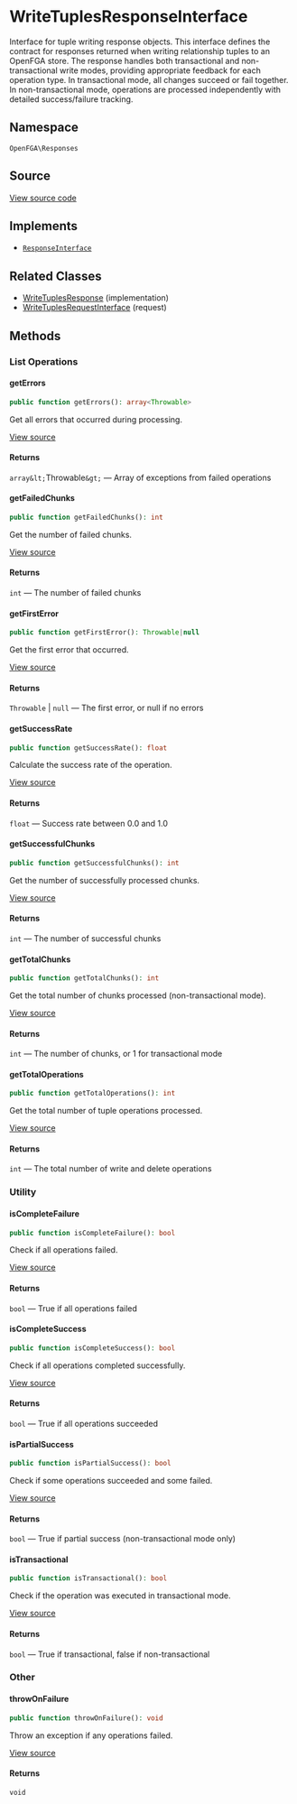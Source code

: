 # WriteTuplesResponseInterface

Interface for tuple writing response objects. This interface defines the contract for responses returned when writing relationship tuples to an OpenFGA store. The response handles both transactional and non-transactional write modes, providing appropriate feedback for each operation type. In transactional mode, all changes succeed or fail together. In non-transactional mode, operations are processed independently with detailed success/failure tracking.

## Namespace

`OpenFGA\Responses`

## Source

[View source code](https://github.com/evansims/openfga-php/blob/main/src/Responses/WriteTuplesResponseInterface.php)

## Implements

* [`ResponseInterface`](ResponseInterface.md)

## Related Classes

* [WriteTuplesResponse](Responses/WriteTuplesResponse.md) (implementation)
* [WriteTuplesRequestInterface](Requests/WriteTuplesRequestInterface.md) (request)

## Methods

### List Operations

#### getErrors

```php
public function getErrors(): array<Throwable>

```

Get all errors that occurred during processing.

[View source](https://github.com/evansims/openfga-php/blob/main/src/Responses/WriteTuplesResponseInterface.php#L28)

#### Returns

`array&lt;`Throwable`&gt;` — Array of exceptions from failed operations

#### getFailedChunks

```php
public function getFailedChunks(): int

```

Get the number of failed chunks.

[View source](https://github.com/evansims/openfga-php/blob/main/src/Responses/WriteTuplesResponseInterface.php#L35)

#### Returns

`int` — The number of failed chunks

#### getFirstError

```php
public function getFirstError(): Throwable|null

```

Get the first error that occurred.

[View source](https://github.com/evansims/openfga-php/blob/main/src/Responses/WriteTuplesResponseInterface.php#L42)

#### Returns

`Throwable` &#124; `null` — The first error, or null if no errors

#### getSuccessRate

```php
public function getSuccessRate(): float

```

Calculate the success rate of the operation.

[View source](https://github.com/evansims/openfga-php/blob/main/src/Responses/WriteTuplesResponseInterface.php#L56)

#### Returns

`float` — Success rate between 0.0 and 1.0

#### getSuccessfulChunks

```php
public function getSuccessfulChunks(): int

```

Get the number of successfully processed chunks.

[View source](https://github.com/evansims/openfga-php/blob/main/src/Responses/WriteTuplesResponseInterface.php#L49)

#### Returns

`int` — The number of successful chunks

#### getTotalChunks

```php
public function getTotalChunks(): int

```

Get the total number of chunks processed (non-transactional mode).

[View source](https://github.com/evansims/openfga-php/blob/main/src/Responses/WriteTuplesResponseInterface.php#L63)

#### Returns

`int` — The number of chunks, or 1 for transactional mode

#### getTotalOperations

```php
public function getTotalOperations(): int

```

Get the total number of tuple operations processed.

[View source](https://github.com/evansims/openfga-php/blob/main/src/Responses/WriteTuplesResponseInterface.php#L70)

#### Returns

`int` — The total number of write and delete operations

### Utility

#### isCompleteFailure

```php
public function isCompleteFailure(): bool

```

Check if all operations failed.

[View source](https://github.com/evansims/openfga-php/blob/main/src/Responses/WriteTuplesResponseInterface.php#L77)

#### Returns

`bool` — True if all operations failed

#### isCompleteSuccess

```php
public function isCompleteSuccess(): bool

```

Check if all operations completed successfully.

[View source](https://github.com/evansims/openfga-php/blob/main/src/Responses/WriteTuplesResponseInterface.php#L84)

#### Returns

`bool` — True if all operations succeeded

#### isPartialSuccess

```php
public function isPartialSuccess(): bool

```

Check if some operations succeeded and some failed.

[View source](https://github.com/evansims/openfga-php/blob/main/src/Responses/WriteTuplesResponseInterface.php#L91)

#### Returns

`bool` — True if partial success (non-transactional mode only)

#### isTransactional

```php
public function isTransactional(): bool

```

Check if the operation was executed in transactional mode.

[View source](https://github.com/evansims/openfga-php/blob/main/src/Responses/WriteTuplesResponseInterface.php#L98)

#### Returns

`bool` — True if transactional, false if non-transactional

### Other

#### throwOnFailure

```php
public function throwOnFailure(): void

```

Throw an exception if any operations failed.

[View source](https://github.com/evansims/openfga-php/blob/main/src/Responses/WriteTuplesResponseInterface.php#L105)

#### Returns

`void`
